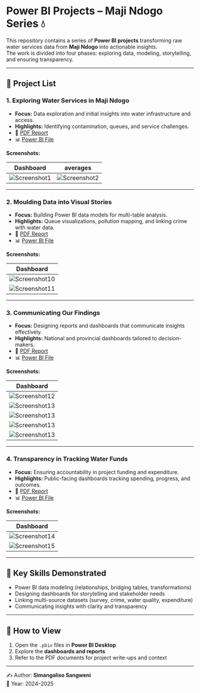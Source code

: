 # Power BI Projects – Maji Ndogo Series 💧

This repository contains a series of **Power BI projects** transforming raw water services data from **Maji Ndogo** into actionable insights.  
The work is divided into four phases: exploring data, modeling, storytelling, and ensuring transparency.

---

## 📂 Project List

### 1. Exploring Water Services in Maji Ndogo
- **Focus:** Data exploration and initial insights into water infrastructure and access.  
- **Highlights:** Identifying contamination, queues, and service challenges.  
- 📄 [PDF Report](./Part_1.pdf)  
- 📊 [Power BI File](./Part1.pbix)  

**Screenshots:**

| Dashboard |averages   |
|-----------|-----------|
| ![Screenshot1](./Screenshots/Screenshot%20(5).png) | ![Screenshot2](./Screenshots/Screenshot%20(2).png) | 

---

### 2. Moulding Data into Visual Stories
- **Focus:** Building Power BI data models for multi-table analysis.  
- **Highlights:** Queue visualizations, pollution mapping, and linking crime with water data.  
- 📄 [PDF Report](./Part_2.pdf)  
- 📊 [Power BI File](./Part_two_project.pbix)  

**Screenshots:**

| Dashboard |
|-----------|
| ![Screenshot10](./Screenshots/Screenshot%20(1).png) | ![Screenshot11](./Screenshots/Screenshot%20(2).png) | 
| ![Screenshot11](./Screenshots/Screenshot%20(3).png) | ![Screenshot11](./Screenshots/Screenshot%20(4).png) |

---

### 3. Communicating Our Findings
- **Focus:** Designing reports and dashboards that communicate insights effectively.  
- **Highlights:** National and provincial dashboards tailored to decision-makers.  
- 📄 [PDF Report](./Part_3.pdf)  
- 📊 [Power BI File](./Part_three_project.pbix)  

**Screenshots:**

| Dashboard |
|-----------|
| ![Screenshot12](./Screenshots/Screenshot%20(6).png) | ![Screenshot13](./Screenshots/Screenshot%20(7).png) | 
| ![Screenshot13](./Screenshots/Screenshot%20(8).png) | ![Screenshot13](./Screenshots/Screenshot%20(9).png) |
| ![Screenshot13](./Screenshots/Screenshot%20(10).png) | ![Screenshot13](./Screenshots/Screenshot%20(11).png) | 
| ![Screenshot13](./Screenshots/Screenshot%20(12).png) | ![Screenshot13](./Screenshots/Screenshot%20(13).png) |
| ![Screenshot13](./Screenshots/Screenshot%20(14).png) | ![Screenshot13](./Screenshots/Screenshot%20(15).png) |

---

### 4. Transparency in Tracking Water Funds
- **Focus:** Ensuring accountability in project funding and expenditure.  
- **Highlights:** Public-facing dashboards tracking spending, progress, and outcomes.  
- 📄 [PDF Report](./Part_4.pdf)  
- 📊 [Power BI File](./Public_dashboard.pbix)  

**Screenshots:**

| Dashboard |
|-----------|
| ![Screenshot14](./Screenshots/Screenshot%20(16).png) | ![Screenshot15](./Screenshots/Screenshot%20(18).png) |
| ![Screenshot15](./Screenshots/Screenshot%20(18).png) |

---

## 🔑 Key Skills Demonstrated
- Power BI data modeling (relationships, bridging tables, transformations)  
- Designing dashboards for storytelling and stakeholder needs  
- Linking multi-source datasets (survey, crime, water quality, expenditure)  
- Communicating insights with clarity and transparency  

---

## 📌 How to View
1. Open the `.pbix` files in **Power BI Desktop**  
2. Explore the **dashboards and reports**  
3. Refer to the PDF documents for project write-ups and context  

---

✍️ Author: **Simangaliso Sangweni**  
📅 Year: 2024–2025

